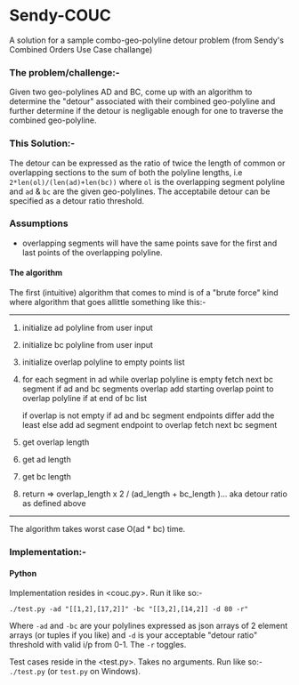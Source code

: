 # Sendy-COUC
A solution for a sample combo-geo-polyline detour problem (from Sendy's
Combined Orders Use Case challange)

### The problem/challenge:-
Given two geo-polylines AD and BC, come up with an algorithm to determine
the "detour" associated with their combined geo-polyline and further determine
if the detour is negligable enough for one to traverse the combined geo-polyline.

### This Solution:-
The detour can be expressed as the ratio of twice the length of common or
overlapping sections to the sum of both the polyline lengths, i.e
`2*len(ol)/(len(ad)+len(bc))` where `ol` is the overlapping segment polyline
and `ad` & `bc` are the given geo-polylines.
The acceptabile detour can be specified as a detour ratio threshold.

### Assumptions

- overlapping segments will have the same points save for the first and last
points of the overlapping polyline.

#### The algorithm
The first (intuitive) algorithm that comes to mind is of a "brute force"
kind where algorithm that goes allittle something like this:-

  ----

  1. initialize ad polyline from user input
  2. initialize bc polyline from user input
  3. initialize overlap polyline to empty points list

  4. for each segment in ad
        while overlap polyline is empty
            fetch next bc segment
            if ad and bc segments overlap
                add starting overlap point to overlap polyline
            if at end of bc list

        if overlap is not empty
            if ad and bc segment endpoints differ
                add the least
            else
                add ad segment endpoint to overlap
            fetch next bc segment

  4. get overlap length
  5. get ad length
  6. get bc length
  7. return => overlap_length x 2 / (ad_length + bc_length )... aka detour ratio as defined above

  ---

The algorithm takes worst case O(ad * bc) time.

### Implementation:-
#### Python
Implementation resides in <couc.py>. Run it like so:-

`./test.py -ad "[[1,2],[17,2]]" -bc "[[3,2],[14,2]] -d 80 -r"`

Where `-ad` and `-bc` are your polylines expressed as json arrays of 2 element
arrays (or tuples if you like) and `-d` is your acceptable "detour ratio"
threshold with valid i/p from 0-1. The `-r` toggles.

Test cases reside in the <test.py>. Takes no arguments. Run like so:-
`./test.py` (or `test.py` on Windows).
